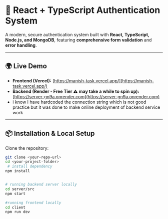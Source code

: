 # 🔐 React + TypeScript Authentication System

A modern, secure authentication system built with **React, TypeScript, Node.js, and MongoDB**, featuring **comprehensive form validation** and **error handling**.

---

## 🌍 Live Demo

- **Frontend (Vercel):** [https://manish-task.vercel.app/](https://manish-task.vercel.app/)  
- **Backend (Render - Free Tier ⚠️ may take a while to spin up):** [https://server-gn9a.onrender.com](https://server-gn9a.onrender.com)
- i know I have hardcoded the connection string which is not good practice but it was done to make online deployment of backend service work

---

## 📦 Installation & Local Setup

Clone the repository:

```bash
git clone <your-repo-url>
cd <your-project-folder>
 # install dependency 
npm install


# running backend server locally 
cd server/src
npm start

#running frontend locally 
cd client
npm run dev
